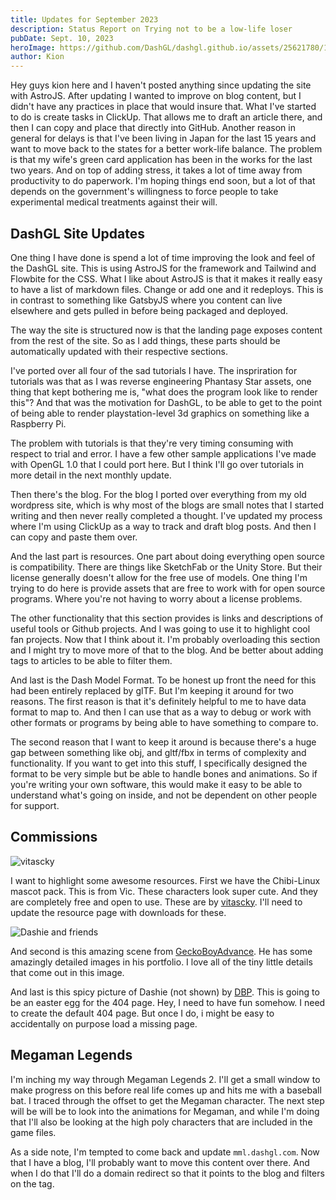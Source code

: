 ```yaml
---
title: Updates for September 2023
description: Status Report on Trying not to be a low-life loser
pubDate: Sept. 10, 2023
heroImage: https://github.com/DashGL/dashgl.github.io/assets/25621780/140fb753-cce5-45b2-bc99-cda041e0ada3
author: Kion
---
```



Hey guys kion here and I haven't posted anything since updating the site with AstroJS. After updating I wanted to improve on blog content, but I didn't have any practices in place that would insure that. What I've started to do is create tasks in ClickUp. That allows me to draft an article there, and then I can copy and place that directly into GitHub. Another reason in general for delays is that I've been living in Japan for the last 15 years and want to move back to the states for a better work-life balance. The problem is that my wife's green card application has been in the works for the last two years. And on top of adding stress, it takes a lot of time away from productivity to do paperwork. I'm hoping things end soon, but a lot of that depends on the government's willingness to force people to take experimental medical treatments against their will. 

## DashGL Site Updates

One thing I have done is spend a lot of time improving the look and feel of the DashGL site. This is using AstroJS for the framework and Tailwind and Flowbite for the CSS. What I like about AstroJS is that it makes it really easy to have a list of markdown files. Change or add one and it redeploys. This is in contrast to something like GatsbyJS where you content can live elsewhere and gets pulled in before being packaged and deployed. 

The way the site is structured now is that the landing page exposes content from the rest of the site. So as I add things, these parts should be automatically updated with their respective sections.

I've ported over all four of the sad tutorials I have. The inspriration for tutorials was that as I was reverse engineering Phantasy Star assets, one thing that kept bothering me is, "what does the program look like to render this"? And that was the motivation for DashGL, to be able to get to the point of being able to render playstation-level 3d graphics on something like a Raspberry Pi. 

The problem with tutorials is that they're very timing consuming with respect to trial and error. I have a few other sample applications I've made with OpenGL 1.0 that I could port here. But I think I'll go over tutorials in more detail in the next monthly update. 

Then there's the blog. For the blog I ported over everything from my old wordpress site, which is why most of the blogs are small notes that I started writing and then never really completed a thought. I've updated my process where I'm using ClickUp as a way to track and draft blog posts. And then I can copy and paste them over.

And the last part is resources. One part about doing everything open source is compatibility. There are things like SketchFab or the Unity Store. But their license generally doesn't allow for the free use of models. One thing I'm trying to do here is provide assets that are free to work with for open source programs. Where you're not having to worry about a license problems.

The other functionality that this section provides is links and descriptions of useful tools or Github projects. And I was going to use it to highlight cool fan projects. Now that I think about it. I'm probably overloading this section and I might try to move more of that to the blog. And be better about adding tags to articles to be able to filter them. 

And last is the Dash Model Format. To be honest up front the need for this had been entirely replaced by glTF. But I'm keeping it around for two reasons. The first reason is that it's definitely helpful to me to have data format to map to. And then I can use that as a way to debug or work with other formats or programs by being able to have something to compare to.

The second reason that I want to keep it around is because there's a huge gap between something like obj, and gltf/fbx in terms of complexity and functionality. If you want to get into this stuff, I specifically designed the format to be very simple but be able to handle bones and animations. So if you're writing your own software, this would make it easy to be able to understand what's going on inside, and not be dependent on other people for support. 

## Commissions

![vitascky](https://github.com/DashGL/dashgl.github.io/assets/25621780/cacb61bf-186e-428d-8f1e-987e251fc6c7)

I want to highlight some awesome resources. First we have the Chibi-Linux mascot pack. This is from Vic. These characters look super cute. And they are completely free and open to use. These are by [vitascky](https://sketchfab.com/vitascky). I'll need to update the resource page with downloads for these. 

![Dashie and friends](https://github.com/DashGL/dashgl.github.io/assets/25621780/7856e0b0-ac4e-437a-a043-de3c5cf12003)

And second is this amazing scene from [GeckoBoyAdvance](https://twitter.com/geckoboyadvance). He has some amazingly detailed images in his portfolio. I love all of the tiny little details that come out in this image.

And last is this spicy picture of Dashie (not shown) by [DBP](https://twitter.com/demonbloodpal). This is going to be an easter egg for the 404 page. Hey, I need to have fun somehow. I need to create the default 404 page. But once I do, i might be easy to accidentally on purpose load a missing page. 

## Megaman Legends

I'm inching my way through Megaman Legends 2. I'll get a small window to make progress on this before real life comes up and hits me with a baseball bat. I traced through the offset to get the Megaman character. The next step will be will be to look into the animations for Megaman, and while I'm doing that I'll also be looking at the high poly characters that are included in the game files.

As a side note, I'm tempted to come back and update `mml.dashgl.com`. Now that I have a blog, I'll probably want to move this content over there. And when I do that I'll do a domain redirect so that it points to the blog and filters on the tag. 
